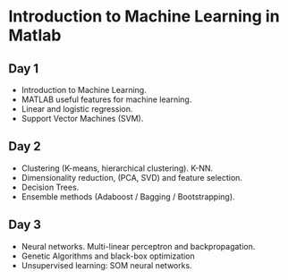 # Introduction to Machine Learning in Matlab

## Day 1
- Introduction to Machine Learning.
- MATLAB useful features for machine learning.
- Linear and logistic regression.
- Support Vector Machines (SVM).

## Day 2

- Clustering (K-means, hierarchical clustering).  K-NN.
- Dimensionality reduction, (PCA, SVD) and feature selection.
- Decision Trees. 
- Ensemble methods (Adaboost / Bagging / Bootstrapping). 


## Day 3
- Neural networks. Multi-linear perceptron and backpropagation.
- Genetic Algorithms and black-box optimization
- Unsupervised learning: SOM neural networks.

